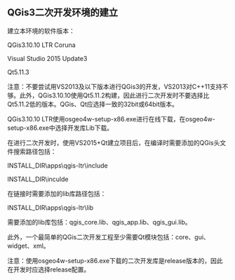 ## QGis3二次开发环境的建立
建立本环境的软件版本：

QGis3.10.10 LTR Coruna

Visual Studio 2015 Update3

Qt5.11.3

注意：不要尝试用VS2013及以下版本进行QGis3的开发，VS2013对C++11支持不够。此外，QGis3.10.10使用Qt5.11.2构建，因此进行二次开发时不要选择比Qt5.11.2低的版本。QGis、Qt应选择一致的32bit或64bit版本。

QGis3.10.10 LTR使用osgeo4w-setup-x86.exe进行在线下载，在osgeo4w-setup-x86.exe中选择开发库Lib下载。

在进行二次开发时，使用VS2015+Qt建立项目后，在编译时需要添加的QGis头文件搜索路径包括：

INSTALL_DIR\apps\qgis-ltr\include

INSTALL_DIR\inculde

在链接时需要添加的lib库路径包括：

INSTALL_DIR\apps\qgis-ltr\lib

需要添加的lib库包括：qgis_core.lib、qgis_app.lib、qgis_gui.lib。

此外，一个最简单的QGis二次开发工程至少需要Qt模块包括：core、gui、widget、xml。

注意：使用osgeo4w-setup-x86.exe下载的二次开发库是release版本的，因此在开发时应选择release配置。

